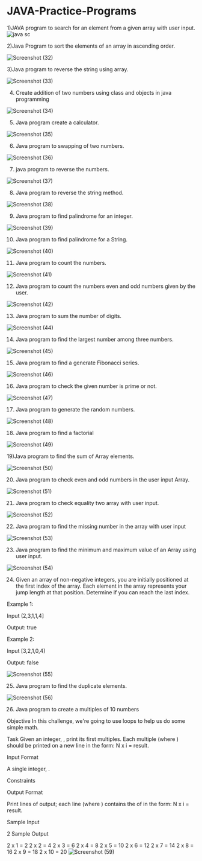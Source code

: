 # JAVA-Practice-Programs
1)JAVA program to search for an element from a given array with user input.
![java sc](https://user-images.githubusercontent.com/107561275/213920226-f9bdb702-c241-4347-bbdd-d508d369a5d7.png)

2)Java Program to sort the elements of an array in
ascending order.

![Screenshot (32)](https://user-images.githubusercontent.com/107561275/213927316-49073218-3b5d-423e-8a3d-fc1448c874f9.png)

3)Java program to reverse the string using array.

![Screenshot (33)](https://user-images.githubusercontent.com/107561275/215303642-7d0c1ca5-523b-4c25-938d-822dfa7bbd77.png)

4) Create addition of two numbers using class and objects in java programming

![Screenshot (34)](https://user-images.githubusercontent.com/107561275/215313301-8f345a9d-609d-4e55-a5a6-e677786a3e3b.png)

5) Java program create a calculator.

![Screenshot (35)](https://user-images.githubusercontent.com/107561275/215540173-3b9e2df7-22b0-46b4-a2c7-5f5d34b7dd06.png)

6) Java program to swapping of two numbers.

![Screenshot (36)](https://user-images.githubusercontent.com/107561275/216763343-16e97ad5-58d0-487f-b025-b63d00695e61.png)

7) java program to reverse the numbers.

![Screenshot (37)](https://user-images.githubusercontent.com/107561275/216766959-a86b71a9-ca6f-47d7-8828-da9a532129c2.png)

8) Java program to reverse the string method.

![Screenshot (38)](https://user-images.githubusercontent.com/107561275/216771459-46af016a-1fe3-4a2e-b089-95fa98a1167a.png)

9) Java program to find palindrome for an integer.

![Screenshot (39)](https://user-images.githubusercontent.com/107561275/216776583-9e678c94-f45e-4de4-8014-f59d616d03b7.png)


10) Java program to find palindrome for a String.

![Screenshot (40)](https://user-images.githubusercontent.com/107561275/216778163-973a93de-81b7-4ee4-ab90-f06279703fdb.png)

11) Java program to count the numbers.

![Screenshot (41)](https://user-images.githubusercontent.com/107561275/216779387-d1491d5b-2967-4914-95f3-df3f27aac7cd.png)

12) Java program to count the numbers even and odd numbers given by the user.

![Screenshot (42)](https://user-images.githubusercontent.com/107561275/216782045-2461b1dc-fea4-498a-8121-cf4fec864806.png)

13) Java program to sum the number of digits.

![Screenshot (44)](https://user-images.githubusercontent.com/107561275/216800926-f192eeef-44a6-40f5-9bbd-18445af40b2d.png)

14) Java program to find the largest number among three numbers.

![Screenshot (45)](https://user-images.githubusercontent.com/107561275/216802106-a06e2d09-5c71-4dae-90ff-871cf6cdfe70.png)

15) Java program to find a generate Fibonacci series.

![Screenshot (46)](https://user-images.githubusercontent.com/107561275/216803057-d0c07160-41d6-47e9-8a9f-2da68d633e03.png)

16) Java program to check the given number is prime or not.

![Screenshot (47)](https://user-images.githubusercontent.com/107561275/216805447-2ea79459-a5c9-40ad-9a6d-0e09c96bc514.png)

17) Java program to generate the random numbers.

![Screenshot (48)](https://user-images.githubusercontent.com/107561275/216806967-d9737aec-7878-41be-8976-dfedb841a432.png)

18) Java program to find a factorial

![Screenshot (49)](https://user-images.githubusercontent.com/107561275/216807871-a2401b69-3352-403d-8cbb-682916d529d3.png)

19)Java program to find the sum of Array elements.

![Screenshot (50)](https://user-images.githubusercontent.com/107561275/216811106-669e0765-6cc9-460a-9f6d-0141724a3dd5.png)

20) Java program to check even and odd numbers in the user input Array. 

![Screenshot (51)](https://user-images.githubusercontent.com/107561275/216824661-8239403c-2b03-4c89-bdea-36129bb0234a.png)

21) Java program to check equality two array with  user input.

![Screenshot (52)](https://user-images.githubusercontent.com/107561275/216824768-96859572-575e-47e4-9f4b-48e73891ea25.png)

22) Java program to find the missing number in the array with user input

![Screenshot (53)](https://user-images.githubusercontent.com/107561275/216830571-35cc0aec-60d8-4121-9622-918f6e5e28cd.png)

23) Java program to find the minimum and maximum value of an Array using user input.

![Screenshot (54)](https://user-images.githubusercontent.com/107561275/216835194-d4eda9b1-fc42-4ce2-a888-5273077d898f.png)

24) Given an array of non-negative integers, you are initially positioned at the first index of the array. Each element in the array represents your jump length at that position. Determine if you can reach the last index.

Example 1:

Input (2,3,1,1,4]

Output: true

Example 2:

Input [3,2,1,0,4)

Output: false

![Screenshot (55)](https://user-images.githubusercontent.com/107561275/216981540-ab03dd4b-6767-47e7-858d-3847a7d8b30d.png)

25) Java program to find the duplicate elements.

![Screenshot (56)](https://user-images.githubusercontent.com/107561275/217591893-86c29a41-3817-4c28-bb60-85cb4475dffd.png)

26) Java program to create a multiples of 10 numbers

Objective
In this challenge, we're going to use loops to help us do some simple math.

Task
Given an integer, , print its first  multiples. Each multiple  (where ) should be printed on a new line in the form: N x i = result.

Input Format

A single integer, .

Constraints

Output Format

Print  lines of output; each line  (where ) contains the  of  in the form:
N x i = result.

Sample Input

2
Sample Output

2 x 1 = 2
2 x 2 = 4
2 x 3 = 6
2 x 4 = 8
2 x 5 = 10
2 x 6 = 12
2 x 7 = 14
2 x 8 = 16
2 x 9 = 18
2 x 10 = 20
![Screenshot (59)](https://user-images.githubusercontent.com/107561275/221392123-6c79707e-8482-4730-a482-650016020975.png)











